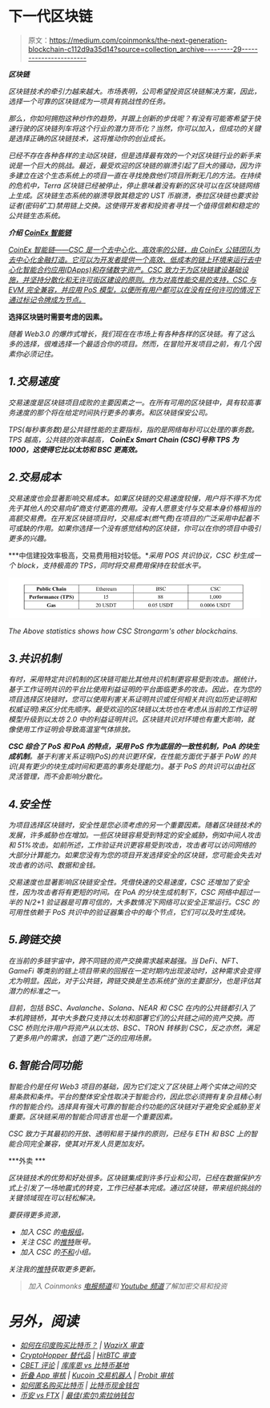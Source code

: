 # 下一代区块链

> 原文：<https://medium.com/coinmonks/the-next-generation-blockchain-c112d9a35d14?source=collection_archive---------29----------------------->

***区块链***

*区块链技术的牵引力越来越大。市场表明，公司希望投资区块链解决方案，因此，选择一个可靠的区块链成为一项具有挑战性的任务。*

*那么，你如何拥抱这种炒作的趋势，并跟上创新的步伐呢？有没有可能寄希望于快速行驶的区块链列车将这个行业的潜力货币化？当然，你可以加入，但成功的关键是选择正确的区块链技术，这将推动你的创业成长。*

*已经不存在各种各样的主动区块链，但是选择最有效的一个对区块链行业的新手来说是一个巨大的挑战。最近，最受欢迎的区块链的崩溃引起了巨大的骚动，因为许多建立在这个生态系统上的项目一直在寻找挽救他们项目所剩无几的方法。在持续的危机中，Terra 区块链已经被停止，停止意味着没有新的区块可以在区块链网络上生成。区块链生态系统的崩溃导致其稳定的 UST 币崩溃，泰拉区块链也要求验证者(密码矿工)禁用链上交换。这使得开发者和投资者寻找一个值得信赖和稳定的公共链生态系统。*

****介绍*** [***CoinEx 智能链***](https://www.coinex.org/?lang=en_US)*

*[CoinEx 智能链——CSC 是一个去中心化、高效率的公链，由 CoinEx 公链团队为去中心化金融打造。它可以为开发者提供一个高效、低成本的链上环境来运行去中心化智能合约应用(DApps)和存储数字资产。CSC 致力于为区块链建设基础设施，并坚持分散化和无许可街区建设的原则。作为对高性能交易的支持，CSC 与 EVM 完全兼容，并应用 PoS 模型，以便所有用户都可以在没有任何许可的情况下通过标记令牌成为节点。](https://www.coinex.org/?lang=en_US)*

****选择区块链时需要考虑的因素。****

*随着 Web3.0 的爆炸式增长，我们现在在市场上有各种各样的区块链。有了这么多的选择，很难选择一个最适合你的项目。然而，在冒险开发项目之前，有几个因素你必须记住。*

## *1.交易速度*

*交易速度是区块链项目成败的主要因素之一。在所有可用的区块链中，具有较高事务速度的那个将在给定时间执行更多的事务。和区块链保安公司。*

*TPS(每秒事务数)是公共链性能的主要指标，指的是网络每秒可以处理的事务数。TPS 越高，公共链的效率越高， **CoinEx Smart Chain (CSC)号称 TPS 为 1000，这使得它比以太坊和 BSC 更高效。***

## *2.交易成本*

*交易速度也会显著影响交易成本。如果区块链的交易速度较慢，用户将不得不为优先于其他人的交易向矿商支付更高的费用。没有人愿意支付与交易本身价格相当的高额交易费。在开发区块链项目时，交易成本(燃气费)在项目的广泛采用中起着不可或缺的作用。如果你选择一个没有感觉结构的区块链，你可以在你的项目中吸引更多的兴趣。*

***中信建投效率极高，交易费用相对较低。**采用 POS 共识协议，CSC 秒生成一个 block，支持极高的 TPS，同时将交易费用保持在较低水平。*

*![](img/398ad24a6c4b883543ba6533b0f9099f.png)*

*The Above statistics shows how CSC Strongarm's other blockchains.*

## *3.共识机制*

*有时，采用特定共识机制的区块链可能比其他共识机制更容易受到攻击。据统计，基于工作证明共识的平台比使用利益证明的平台面临更多的攻击。因此，在为您的项目选择区块链时，您可以使用利害关系证明共识或任何相关共识(如历史证明和权威证明)来区分优先顺序。最受欢迎的区块链以太坊也在考虑从当前的工作证明模型升级到以太坊 2.0 中的利益证明共识。区块链共识对环境也有重大影响，就像使用工作证明会导致高温室气体排放。*

***CSC 综合了 PoS 和 PoA 的特点，采用 PoS 作为底层的一致性机制，PoA 的块生成机制**。基于利害关系证明(PoS)的共识更环保，在性能方面优于基于 PoW 的共识(具有更少的块生成时间和更高的事务处理能力)。基于 PoS 的共识可以由社区灵活管理，而不会影响分散化。*

## *4.安全性*

*为项目选择区块链时，安全性是您必须考虑的另一个重要因素。随着区块链技术的发展，许多威胁也在增加。一些区块链容易受到特定的安全威胁，例如中间人攻击和 51%攻击。如前所述，工作验证共识更容易受到攻击，攻击者可以访问网络的大部分计算能力。如果您没有为您的项目开发选择安全的区块链，您可能会失去对攻击者的访问、数据和金钱。*

*交易速度也显著影响区块链安全性。凭借快速的交易速度，CSC 还增加了安全性，因为攻击者将有更短的时间。在 PoA 的分块生成机制下，CSC 网络中超过一半的 N/2+1 验证器是可靠可信的，大多数情况下网络可以安全正常运行。CSC 的可用性依赖于 PoS 共识中的验证器集合中的每个节点，它们可以及时生成块。*

## *5.跨链交换*

*在当前的多链宇宙中，跨不同链的资产交换需求越来越强。当 DeFi、NFT、GameFi 等类别的链上项目带来的回报在一定时期内出现波动时，这种需求会变得尤为明显。因此，对于公共链，跨链交换是生态系统扩张的主要部分，也是评估其潜力的标准之一。*

*目前，包括 BSC、Avalanche、Solana、NEAR 和 CSC 在内的公共链都引入了本机跨链桥，其中大多数只支持以太坊和部署它们的公共链之间的资产交换。而 CSC 桥则允许用户将资产从以太坊、BSC、TRON 转移到 CSC，反之亦然，满足了更多用户的需求，创造了更广泛的应用场景。*

## *6.智能合同功能*

*智能合约是任何 Web3 项目的基础，因为它们定义了区块链上两个实体之间的交易条款和条件。平台的整体安全性取决于智能合约，因此您必须拥有复杂且精心制作的智能合约。选择具有强大可靠的智能合约功能的区块链对于避免安全威胁至关重要。区块链采用的智能合同语言也是一个重要因素。*

*CSC 致力于其最初的开放、透明和易于操作的原则，已经与 ETH 和 BSC 上的智能合同完全兼容，使其对开发人员更加友好。*

***外卖 ***

*区块链技术的优势和好处很多。区块链集成到许多行业和公司，已经在数据保护方式上引发了一场地震式的转变，工作已经基本完成。通过区块链，带来组织挑战的关键领域现在可以轻松解决。*

*要获得更多资源，*

*   *加入 CSC 的[电报组](https://t.me/CoinExChain)。*
*   *关注 CSC 的[推特](https://twitter.com/CoinEx_CSC)账号。*
*   *加入 CSC 的[不和](https://discord.gg/5uBGRW9qSp)小组。*

*关注我的[推特](https://twitter.com/kryptmystro)获取更多更新。*

> *加入 Coinmonks [电报频道](https://t.me/coincodecap)和 [Youtube 频道](https://www.youtube.com/c/coinmonks/videos)了解加密交易和投资*

# *另外，阅读*

*   *[如何在印度购买比特币？](/coinmonks/buy-bitcoin-in-india-feb50ddfef94) | [WazirX 审查](/coinmonks/wazirx-review-5c811b074f5b)*
*   *[CryptoHopper 替代品](/coinmonks/cryptohopper-alternatives-d67287b16d27) | [HitBTC 审查](/coinmonks/hitbtc-review-c5143c5d53c2)*
*   *[CBET 评论](https://coincodecap.com/cbet-casino-review) | [库库恩 vs 比特币基地](https://coincodecap.com/kucoin-vs-coinbase)*
*   *[折叠 App 审核](https://coincodecap.com/fold-app-review) | [Kucoin 交易机器人](/coinmonks/kucoin-trading-bot-automate-your-trades-8cf0ca2138e0) | [Probit 审核](https://coincodecap.com/probit-review)*
*   *[如何匿名购买比特币](https://coincodecap.com/buy-bitcoin-anonymously) | [比特币现金钱包](https://coincodecap.com/bitcoin-cash-wallets)*
*   *[币安 vs FTX](https://coincodecap.com/binance-vs-ftx) | [最佳(索尔)索拉纳钱包](https://coincodecap.com/solana-wallets)*